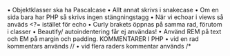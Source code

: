•    Objektklasser ska ha Pascalcase
•    Allt annat skrivs i snakecase
•    Om en sida bara har PHP så skrivs ingen stängningstagg
•    När vi echoar i views så anväds <?= istället för echo
•    Curly brakets öppnas på samma rad, förutom i classer
•    Beautify/ autoindentering får ej användas!
•    Använd REM på text och EM på margin och padding.
KOMMENTARER I PHP
•    vid en rad kommentars används //
•    vid flera raders kommentar används /*